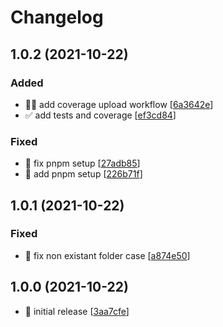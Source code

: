 # Changelog

<a name="1.0.2"></a>
## 1.0.2 (2021-10-22)

### Added

- 👷‍♂️ add coverage upload workflow [[6a3642e](https://github.com/prazdevs/vite-plugin-https-certs/commit/6a3642e2b6d0cca1ec82638af7f0b856a64f8e82)]
- ✅ add tests and coverage [[ef3cd84](https://github.com/prazdevs/vite-plugin-https-certs/commit/ef3cd84af82bb6084cf5a3f5b4b40090aa24c20b)]

### Fixed

- 💚 fix pnpm setup [[27adb85](https://github.com/prazdevs/vite-plugin-https-certs/commit/27adb85d826d1221b3bd6fc9e2609015d1df63ca)]
- 💚 add pnpm setup [[226b71f](https://github.com/prazdevs/vite-plugin-https-certs/commit/226b71f9160f57c7d3e08dc2eea6a897edab8e67)]


<a name="1.0.1"></a>
## 1.0.1 (2021-10-22)

### Fixed

- 🐛 fix non existant folder case [[a874e50](https://github.com/prazdevs/vite-plugin-https-certs/commit/a874e505f2d64ae36a8a104ce39a27fc12fe59e8)]


<a name="1.0.0"></a>
## 1.0.0 (2021-10-22)

- 🚀 initial release [[3aa7cfe](https://github.com/prazdevs/vite-plugin-https-certs/commit/3aa7cfe2d50ee56a2765bd0c562e967346212a90)]
